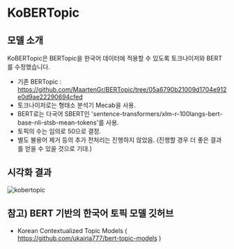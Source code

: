 # KoBERTopic
## 모델 소개
KoBERTopic은 BERTopic을 한국어 데이터에 적용할 수 있도록 토크나이저와 BERT를 수정했습니다.

* 기존 BERTopic : https://github.com/MaartenGr/BERTopic/tree/05a6790b21009d1704e912e0d9ae22290694cfed
* 토크나이저로는 형태소 분석기 Mecab을 사용.
* BERT로는 다국어 SBERT인 'sentence-transformers/xlm-r-100langs-bert-base-nli-stsb-mean-tokens'를 사용.
* 토픽의 수는 임의로 50으로 결정.
* 별도 불용어 제거 등의 추가 전처리는 진행하지 않았음. (진행할 경우 더 좋은 결과를 얻을 수 있을 것으로 기대.)

## 시각화 결과
![kobertopic](https://user-images.githubusercontent.com/73151616/154941035-1c21e2f9-891f-44f8-934f-26f9d7101936.png)


## 참고) BERT 기반의 한국어 토픽 모델 깃허브
* Korean Contextualized Topic Models ( https://github.com/ukairia777/bert-topic-models )
